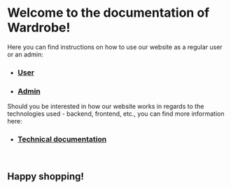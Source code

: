 # Welcome to the documentation of Wardrobe!

Here you can find instructions on how to use our website as a regular user or an admin:
- ### [User](User/User.md)
- ### [Admin](Admin/Admin.md)

Should you be interested in how our website works in regards to the technologies used - backend, frontend, etc., 
you can find more information here:
- ### [Technical documentation](Script_documentation/Basic_Structure_of_the_Project.md)
<br>


## Happy shopping!
